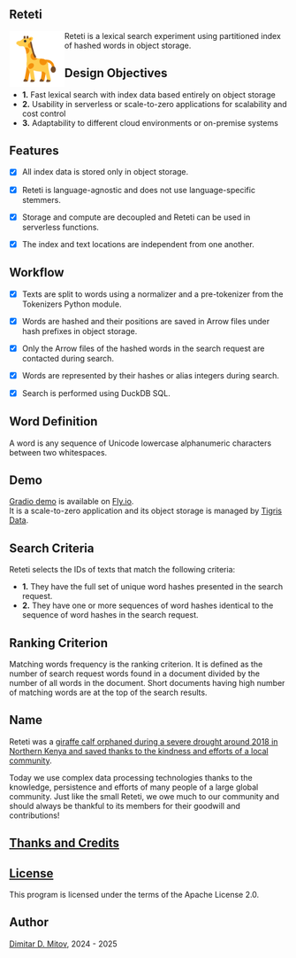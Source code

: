 Reteti
--------------------------------------------------------------------------------

<img align="left" width="100" height="100" src="assets/giraffe_svgrepo_com.png">
  
Reteti is a lexical search experiment using partitioned index of hashed words in object storage.  
  

## Design Objectives

* **1.** Fast lexical search with index data based entirely on object storage
* **2.** Usability in serverless or scale-to-zero applications for scalability and cost control
* **3.** Adaptability to different cloud environments or on-premise systems

## Features

- [x] All index data is stored only in object storage.

- [x] Reteti is language-agnostic and does not use language-specific stemmers.

- [x] Storage and compute are decoupled and Reteti can be used in serverless functions.

- [x] The index and text locations are independent from one another.

## Workflow

- [x] Texts are split to words using a normalizer and a pre-tokenizer from the Tokenizers Python module.

- [x] Words are hashed and their positions are saved in Arrow files under hash prefixes in object storage.

- [x] Only the Arrow files of the hashed words in the search request are contacted during search.

- [x] Words are represented by their hashes or alias integers during search.

- [x] Search is performed using DuckDB SQL.

## Word Definition

A word is any sequence of Unicode lowercase alphanumeric characters between two whitespaces.

## Demo

[Gradio demo](https://reteti.fly.dev/) is available on [Fly.io](https://fly.io/).  
It is a scale-to-zero application and its object storage is managed by [Tigris Data](https://www.tigrisdata.com/).

## Search Criteria

Reteti selects the IDs of texts that match the following criteria:

* **1.** They have the full set of unique word hashes presented in the search request.
* **2.** They have one or more sequences of word hashes identical to the sequence of word hashes in the search request.

## Ranking Criterion

Matching words frequency is the ranking criterion. It is defined as the number of search request words found in a document divided by the number of all words in the document. Short documents having high number of matching words are at the top of the search results.

## Name

Reteti was a [giraffe calf orphaned during a severe drought around 2018 in Northern Kenya and saved thanks to the kindness and efforts of a local community](https://science.sandiegozoo.org/science-blog/lekiji-fupi-and-reteti).  
  
Today we use complex data processing technologies thanks to the knowledge, persistence and efforts of many people of a large global community. Just like the small Reteti, we owe much to our community and should always be thankful to its members for their goodwill and contributions!  

## [Thanks and Credits](./CREDITS.md)

## [License](./LICENSE)

This program is licensed under the terms of the Apache License 2.0.

## Author

[Dimitar D. Mitov](https://www.linkedin.com/in/dimitar-mitov-12388982/), 2024 - 2025

